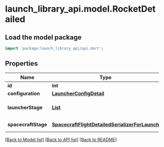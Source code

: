# launch_library_api.model.RocketDetailed

## Load the model package
```dart
import 'package:launch_library_api/api.dart';
```

## Properties
Name | Type | Description | Notes
------------ | ------------- | ------------- | -------------
**id** | **int** |  | [readonly] 
**configuration** | [**LauncherConfigDetail**](LauncherConfigDetail.md) |  | [readonly] 
**launcherStage** | [**List<FirstStage>**](FirstStage.md) |  | [readonly] [default to const []]
**spacecraftStage** | [**SpacecraftFlightDetailedSerializerForLaunch**](SpacecraftFlightDetailedSerializerForLaunch.md) |  | [optional] [readonly] 

[[Back to Model list]](../README.md#documentation-for-models) [[Back to API list]](../README.md#documentation-for-api-endpoints) [[Back to README]](../README.md)


